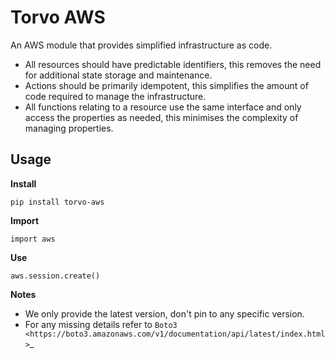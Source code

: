 
# Torvo AWS

An AWS module that provides simplified infrastructure as code.

* All resources should have predictable identifiers, this removes the need for additional state storage and maintenance.
* Actions should be primarily idempotent, this simplifies the amount of code required to manage the infrastructure.
* All functions relating to a resource use the same interface and only access the properties as needed, this minimises the complexity of managing properties.

## Usage

**Install**

```
pip install torvo-aws
```


**Import**

```
import aws
```

**Use**

```
aws.session.create()
```

**Notes**

* We only provide the latest version, don't pin to any specific version.
* For any missing details refer to `Boto3 <https://boto3.amazonaws.com/v1/documentation/api/latest/index.html>`_
